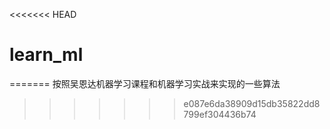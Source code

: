 <<<<<<< HEAD
# learn_ml
=======
按照吴恩达机器学习课程和机器学习实战来实现的一些算法
>>>>>>> e087e6da38909d15db35822dd8799ef304436b74
